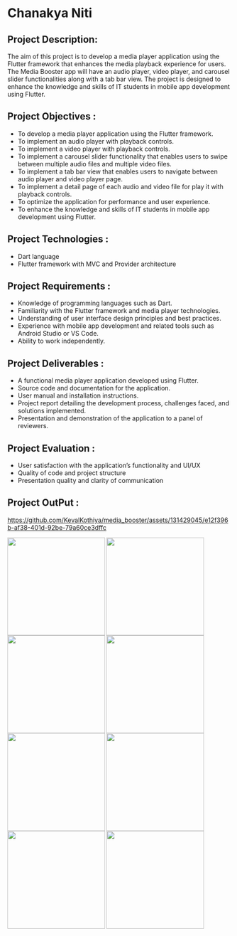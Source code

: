 # Chanakya Niti

## Project Description:

The aim of this project is to develop a media player application using the Flutter framework that
enhances the media playback experience for users. The Media Booster app will have an audio
player, video player, and carousel slider functionalities along with a tab bar view. The project is
designed to enhance the knowledge and skills of IT students in mobile app development using
Flutter.

## Project Objectives :

- To develop a media player application using the Flutter framework.
- To implement an audio player with playback controls.
- To implement a video player with playback controls.
- To implement a carousel slider functionality that enables users to swipe between multiple audio
files and multiple video files.
- To implement a tab bar view that enables users to navigate between audio player and video
player page.
- To implement a detail page of each audio and video file for play it with playback controls.
- To optimize the application for performance and user experience.
- To enhance the knowledge and skills of IT students in mobile app development using Flutter.

## Project Technologies :

- Dart language
- Flutter framework with MVC and Provider architecture

## Project Requirements :

- Knowledge of programming languages such as Dart.
- Familiarity with the Flutter framework and media player technologies.
- Understanding of user interface design principles and best practices.
- Experience with mobile app development and related tools such as Android Studio or VS Code.
- Ability to work independently.

## Project Deliverables :

- A functional media player application developed using Flutter.
- Source code and documentation for the application.
- User manual and installation instructions.
- Project report detailing the development process, challenges faced, and solutions implemented.
- Presentation and demonstration of the application to a panel of reviewers.

## Project Evaluation :

- User satisfaction with the application’s functionality and UI/UX
- Quality of code and project structure
- Presentation quality and clarity of communication

## Project OutPut :


https://github.com/KevalKothiya/media_booster/assets/131429045/e12f396b-af38-401d-92be-79a60ce3dffc


<img align="left" src="https://github.com/KevalKothiya/media_booster/assets/131429045/46b2e9df-e809-4033-afeb-c2af583e6aa7" width="220px">
<img align="left" src="https://github.com/KevalKothiya/media_booster/assets/131429045/4ae93d75-c49a-4ed5-98d5-19a3e0ca9b42" width="220px">
<img src="https://github.com/KevalKothiya/media_booster/assets/131429045/c8a45724-f6c9-4f38-9296-fc6e87dc97b8" width="220px">

<img align="left" src="https://github.com/KevalKothiya/media_booster/assets/131429045/14c66d99-7760-4d20-8c27-c5026bb67d3e" width="220px">
<img align="left" src="https://github.com/KevalKothiya/media_booster/assets/131429045/f97ab3d6-e36b-440f-b9b6-0e2b7e960bec" width="220px">
<img src="https://github.com/KevalKothiya/media_booster/assets/131429045/796502c5-924f-4be0-b923-8301b88550f4" width="220px">

<img align="left" src="https://github.com/KevalKothiya/media_booster/assets/131429045/2d080030-edcf-45b9-be25-b11c7e943896" width="220px">
<img align="left" src="https://github.com/KevalKothiya/media_booster/assets/131429045/6b6ceac2-cb9d-438a-845c-43bdf7bb4300" width="220px">

